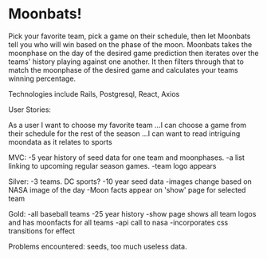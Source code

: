 # Moonbats!

Pick your favorite team, pick a game on their schedule, then let Moonbats tell you who will win based on the phase of the moon. 
Moonbats takes the moonphase on the day of the desired game prediction then iterates over the teams' history playing against one another. It
then filters through that to match the moonphase of the desired game and calculates your teams winning percentage.

Technologies include Rails, Postgresql, React, Axios

User Stories:

As a user I want to choose my favorite team
...I can choose a game from their schedule for the rest of the season
...I can want to read intriguing moondata as it relates to sports


MVC: 
-5 year history of seed data for one team and moonphases. 
-a list linking to upcoming regular season games.
-team logo appears 


Silver:
-3 teams. DC sports? 
-10 year seed data 
-images change based on NASA image of the day
-Moon facts appear on 'show' page for selected team 

Gold:
-all baseball teams
-25 year history
-show page shows all team logos and has moonfacts for all teams
-api call to nasa 
-incorporates css transitions for effect 



Problems encountered: seeds, too much useless data. 




